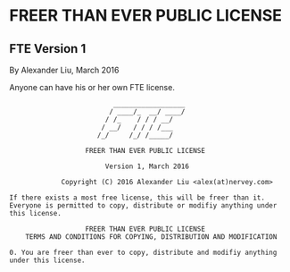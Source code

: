 FREER THAN EVER PUBLIC LICENSE
===============================

FTE Version 1
-------------
By Alexander Liu, March 2016

Anyone can have his or her own FTE license.

```
                          __________________
                         / ____/_  __/ ____/
                        / /_    / / / __/
                       / __/   / / / /___
                      /_/     /_/ /_____/

                   FREER THAN EVER PUBLIC LICENSE

                        Version 1, March 2016

             Copyright (C) 2016 Alexander Liu <alex(at)nervey.com>

If there exists a most free license, this will be freer than it.
Everyone is permitted to copy, distribute or modifiy anything under this license.

                   FREER THAN EVER PUBLIC LICENSE
    TERMS AND CONDITIONS FOR COPYING, DISTRIBUTION AND MODIFICATION 

0. You are freer than ever to copy, distribute and modifiy anything under this license.
```

